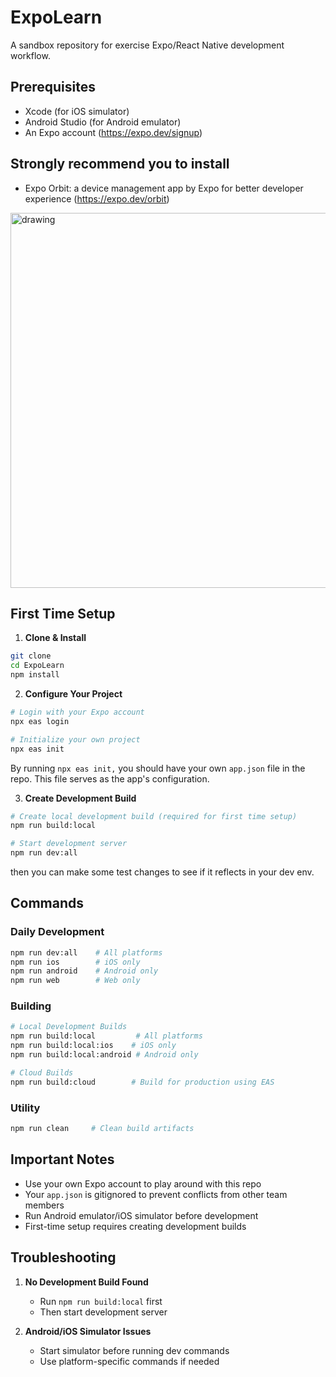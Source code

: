 # ExpoLearn

A sandbox repository for exercise Expo/React Native development workflow.

## Prerequisites

-   Xcode (for iOS simulator)
-   Android Studio (for Android emulator)
-   An Expo account (https://expo.dev/signup)

## Strongly recommend you to install
-    Expo Orbit: a device management app by Expo for better developer experience (https://expo.dev/orbit)
<img src="https://expo.dev/static/orbit/orbit-screen.png" alt="drawing" width="600" />

## First Time Setup

1. **Clone & Install**

```bash
git clone
cd ExpoLearn
npm install
```

2. **Configure Your Project**

```bash
# Login with your Expo account
npx eas login

# Initialize your own project
npx eas init
```
By running `npx eas init,` you should have your own `app.json` file in the repo. This file serves as the app's configuration.

3. **Create Development Build**

```bash
# Create local development build (required for first time setup)
npm run build:local

# Start development server
npm run dev:all
```
then you can make some test changes to see if it reflects in your dev env.

## Commands

### Daily Development

```bash
npm run dev:all    # All platforms
npm run ios        # iOS only
npm run android    # Android only
npm run web        # Web only
```

### Building

```bash
# Local Development Builds
npm run build:local         # All platforms
npm run build:local:ios    # iOS only
npm run build:local:android # Android only

# Cloud Builds
npm run build:cloud        # Build for production using EAS
```

### Utility

```bash
npm run clean     # Clean build artifacts
```

## Important Notes

-   Use your own Expo account to play around with this repo
-   Your `app.json` is gitignored to prevent conflicts from other team members
-   Run Android emulator/iOS simulator before development
-   First-time setup requires creating development builds

## Troubleshooting

1. **No Development Build Found**

    - Run `npm run build:local` first
    - Then start development server

2. **Android/iOS Simulator Issues**
    - Start simulator before running dev commands
    - Use platform-specific commands if needed
